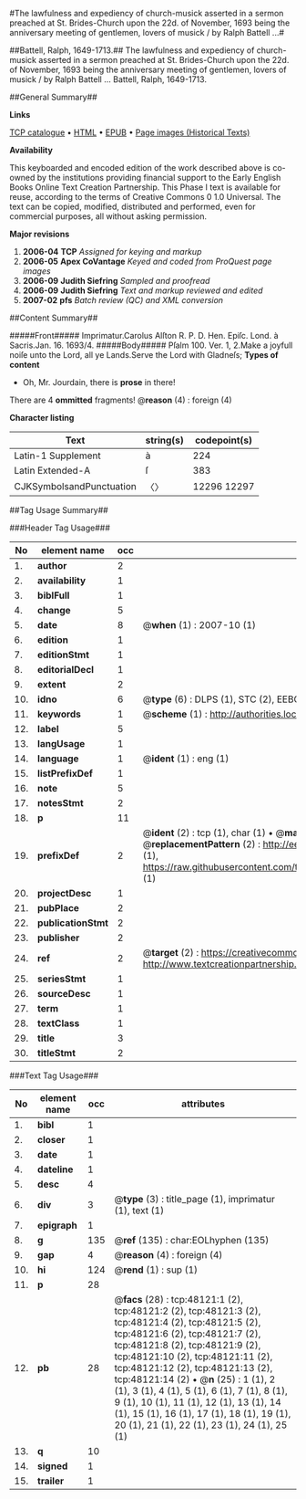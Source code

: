 #The lawfulness and expediency of church-musick asserted in a sermon preached at St. Brides-Church upon the 22d. of November, 1693 being the anniversary meeting of gentlemen, lovers of musick / by Ralph Battell ...#

##Battell, Ralph, 1649-1713.##
The lawfulness and expediency of church-musick asserted in a sermon preached at St. Brides-Church upon the 22d. of November, 1693 being the anniversary meeting of gentlemen, lovers of musick / by Ralph Battell ...
Battell, Ralph, 1649-1713.

##General Summary##

**Links**

[TCP catalogue](http://www.ota.ox.ac.uk/tcp/)  • 
[HTML](http://tei.it.ox.ac.uk/tcp/Texts-HTML/free/A26/A26830.html)  • 
[EPUB](http://tei.it.ox.ac.uk/tcp/Texts-EPUB/free/A26/A26830.epub) • 
[Page images (Historical Texts)](https://data.historicaltexts.jisc.ac.uk/view?pubId=eebo-11682940e&pageId=eebo-11682940e-48121-1)

**Availability**

This keyboarded and encoded edition of the
	       work described above is co-owned by the institutions
	       providing financial support to the Early English Books
	       Online Text Creation Partnership. This Phase I text is
	       available for reuse, according to the terms of Creative
	       Commons 0 1.0 Universal. The text can be copied,
	       modified, distributed and performed, even for
	       commercial purposes, all without asking permission.

**Major revisions**

1. __2006-04__ __TCP__ *Assigned for keying and markup*
1. __2006-05__ __Apex CoVantage__ *Keyed and coded from ProQuest page images*
1. __2006-09__ __Judith Siefring__ *Sampled and proofread*
1. __2006-09__ __Judith Siefring__ *Text and markup reviewed and edited*
1. __2007-02__ __pfs__ *Batch review (QC) and XML conversion*

##Content Summary##

#####Front#####
Imprimatur.Carolus Alſton R. P. D. Hen. Epiſc. Lond. à Sacris.Jan. 16. 1693/4.
#####Body#####
Pſalm 100. Ver. 1, 2.Make a joyfull noiſe unto the Lord, all ye Lands.Serve the Lord with Gladneſs; 
**Types of content**

  * Oh, Mr. Jourdain, there is **prose** in there!

There are 4 **ommitted** fragments! 
 @__reason__ (4) : foreign (4)

**Character listing**


|Text|string(s)|codepoint(s)|
|---|---|---|
|Latin-1 Supplement|à|224|
|Latin Extended-A|ſ|383|
|CJKSymbolsandPunctuation|〈〉|12296 12297|

##Tag Usage Summary##

###Header Tag Usage###

|No|element name|occ|attributes|
|---|---|---|---|
|1.|__author__|2||
|2.|__availability__|1||
|3.|__biblFull__|1||
|4.|__change__|5||
|5.|__date__|8| @__when__ (1) : 2007-10 (1)|
|6.|__edition__|1||
|7.|__editionStmt__|1||
|8.|__editorialDecl__|1||
|9.|__extent__|2||
|10.|__idno__|6| @__type__ (6) : DLPS (1), STC (2), EEBO-CITATION (1), OCLC (1), VID (1)|
|11.|__keywords__|1| @__scheme__ (1) : http://authorities.loc.gov/ (1)|
|12.|__label__|5||
|13.|__langUsage__|1||
|14.|__language__|1| @__ident__ (1) : eng (1)|
|15.|__listPrefixDef__|1||
|16.|__note__|5||
|17.|__notesStmt__|2||
|18.|__p__|11||
|19.|__prefixDef__|2| @__ident__ (2) : tcp (1), char (1)  •  @__matchPattern__ (2) : ([0-9\-]+):([0-9IVX]+) (1), (.+) (1)  •  @__replacementPattern__ (2) : http://eebo.chadwyck.com/downloadtiff?vid=$1&page=$2 (1), https://raw.githubusercontent.com/textcreationpartnership/Texts/master/tcpchars.xml#$1 (1)|
|20.|__projectDesc__|1||
|21.|__pubPlace__|2||
|22.|__publicationStmt__|2||
|23.|__publisher__|2||
|24.|__ref__|2| @__target__ (2) : https://creativecommons.org/publicdomain/zero/1.0/ (1), http://www.textcreationpartnership.org/docs/. (1)|
|25.|__seriesStmt__|1||
|26.|__sourceDesc__|1||
|27.|__term__|1||
|28.|__textClass__|1||
|29.|__title__|3||
|30.|__titleStmt__|2||


###Text Tag Usage###

|No|element name|occ|attributes|
|---|---|---|---|
|1.|__bibl__|1||
|2.|__closer__|1||
|3.|__date__|1||
|4.|__dateline__|1||
|5.|__desc__|4||
|6.|__div__|3| @__type__ (3) : title_page (1), imprimatur (1), text (1)|
|7.|__epigraph__|1||
|8.|__g__|135| @__ref__ (135) : char:EOLhyphen (135)|
|9.|__gap__|4| @__reason__ (4) : foreign (4)|
|10.|__hi__|124| @__rend__ (1) : sup (1)|
|11.|__p__|28||
|12.|__pb__|28| @__facs__ (28) : tcp:48121:1 (2), tcp:48121:2 (2), tcp:48121:3 (2), tcp:48121:4 (2), tcp:48121:5 (2), tcp:48121:6 (2), tcp:48121:7 (2), tcp:48121:8 (2), tcp:48121:9 (2), tcp:48121:10 (2), tcp:48121:11 (2), tcp:48121:12 (2), tcp:48121:13 (2), tcp:48121:14 (2)  •  @__n__ (25) : 1 (1), 2 (1), 3 (1), 4 (1), 5 (1), 6 (1), 7 (1), 8 (1), 9 (1), 10 (1), 11 (1), 12 (1), 13 (1), 14 (1), 15 (1), 16 (1), 17 (1), 18 (1), 19 (1), 20 (1), 21 (1), 22 (1), 23 (1), 24 (1), 25 (1)|
|13.|__q__|10||
|14.|__signed__|1||
|15.|__trailer__|1||
